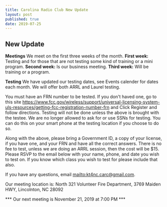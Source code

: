 ```yaml
---
title: Carolina Radio Club New Update
layout: post
published: true
date: 2019-07-25
---
```

## New Update

**Meetings**  We meet on the first three weeks of the month.
**First week:** Testing and for those that are not testing some kind of training or a mini program.
**Second week:** Is our business meeting.
**Third week:** Will be training or a program.
             
**Testing** We have updated our testing dates, see Events calender for dates each month. We will offer both ARRL and Laurel testing.

You must have an FRN number to be tested. If you don't haved one, go to this site https://www.fcc.gov/wireless/support/universal-licensing-system-uls-resources/getting-fcc-registration-number-frn and Click Register and follow directions. Testing will not be done unless the above is brought with the testee. We are no longer allowed to ask for or use SSNs for testing. You can do this on your smart phone at the testing location if you choose to do so.

Along with the above, please bring a Government ID, a copy of your license, if you have one, and your FRN and have all the correct answers. There is no fee to test, unless we are doing an ARRL session, then the cost will be $15. Please RSVP to the email below with your name, phone, and date you wish to test on. If you know which class you wish to test for please include that also. 

If you have any questions, email <mailto:kt4nc.carc@gmail.com>.

Our meeting location is: North 321 Volunteer Fire Department, 3769 Maiden HWY, Lincolnton, NC 28092


*** Our next meeting is November 21, 2019 at 7:00 PM ***
